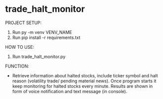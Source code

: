 # trade_halt_monitor
PROJECT SETUP:

1. Run py -m venv VENV_NAME
2. Run pip install -r requirements.txt


HOW TO USE:

1. Run trade_halt_monitor.py


FUNCTION:

- Retrieve information about halted stocks, include ticker symbol and halt reason (volatility trade/ pending material news). Once program starts it keep monitoring for halted stocks every minute. Results are shown in form of voice notification and text message (in console).
